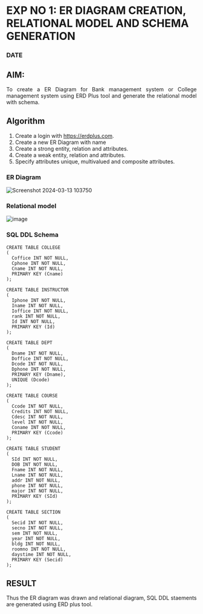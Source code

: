 # EXP NO 1: ER DIAGRAM CREATION, RELATIONAL MODEL AND SCHEMA GENERATION  
### DATE
## AIM:
<div align="justify">
   To create a ER Diagram for Bank management system or College management system using ERD Plus tool and generate the relational model with schema. 
</div>

## Algorithm
1. Create a login with https://erdplus.com.
2. Create a new ER Diagram with name
3. Create a strong entity, relation and attributes.
4. Create a weak entity, relation and attributes.
5. Specify attributes unique, multivalued and composite attributes.

### ER Diagram 
![Screenshot 2024-03-13 103750](https://github.com/sakthipriyadhanusu/DBMS/assets/119393194/ac7b985a-beac-4ae9-9b44-d4b8076aa002)

### Relational model
![image](https://github.com/sakthipriyadhanusu/DBMS/assets/119393194/d7a6334e-fa7d-46f5-a169-74488f6eac6b)

### SQL DDL Schema 
```
CREATE TABLE COLLEGE
(
  Coffice INT NOT NULL,
  Cphone INT NOT NULL,
  Cname INT NOT NULL,
  PRIMARY KEY (Cname)
);

CREATE TABLE INSTRUCTOR
(
  Iphone INT NOT NULL,
  Iname INT NOT NULL,
  Ioffice INT NOT NULL,
  rank INT NOT NULL,
  Id INT NOT NULL,
  PRIMARY KEY (Id)
);

CREATE TABLE DEPT
(
  Dname INT NOT NULL,
  Doffice INT NOT NULL,
  Dcode INT NOT NULL,
  Dphone INT NOT NULL,
  PRIMARY KEY (Dname),
  UNIQUE (Dcode)
);

CREATE TABLE COURSE
(
  Ccode INT NOT NULL,
  Credits INT NOT NULL,
  Cdesc INT NOT NULL,
  level INT NOT NULL,
  Coname INT NOT NULL,
  PRIMARY KEY (Ccode)
);

CREATE TABLE STUDENT
(
  SId INT NOT NULL,
  DOB INT NOT NULL,
  Fname INT NOT NULL,
  Lname INT NOT NULL,
  addr INT NOT NULL,
  phone INT NOT NULL,
  major INT NOT NULL,
  PRIMARY KEY (SId)
);

CREATE TABLE SECTION
(
  Secid INT NOT NULL,
  secno INT NOT NULL,
  sem INT NOT NULL,
  year INT NOT NULL,
  bldg INT NOT NULL,
  roomno INT NOT NULL,
  daystime INT NOT NULL,
  PRIMARY KEY (Secid)
);
```
## RESULT 
<div align="justify">
Thus the ER diagram was drawn and relational diagram, SQL DDL staements are generated using ERD plus tool.
</div>
